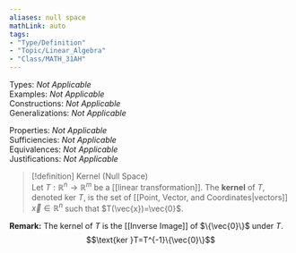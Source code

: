 ```yaml
---
aliases: null space
mathLink: auto
tags:
- "Type/Definition"
- "Topic/Linear_Algebra"
- "Class/MATH_31AH"
---
```

Types: <i>Not Applicable</i>  
Examples: <i>Not Applicable</i>  
Constructions: <i>Not Applicable</i>  
Generalizations: <i>Not Applicable</i>  

Properties: <i>Not Applicable</i>  
Sufficiencies: <i>Not Applicable</i>  
Equivalences: <i>Not Applicable</i>  
Justifications: <i>Not Applicable</i>  

> [!definition] Kernel (Null Space)  
> Let $T:\mathbb{R}^n\to\mathbb{R}^m$ be a [[linear transformation]]. The **kernel** of $T$, denoted $\text{ker }T$, is the set of [[Point, Vector, and Coordinates|vectors]] $\vec{x}\in\mathbb{R}^n$ such that $T(\vec{x})=\vec{0}$.  

**Remark:** The kernel of $T$ is the [[Inverse Image]] of $\{\vec{0}\}$ under $T$.  
$$\text{ker }T=T^{-1}\{\vec{0}\}$$  
